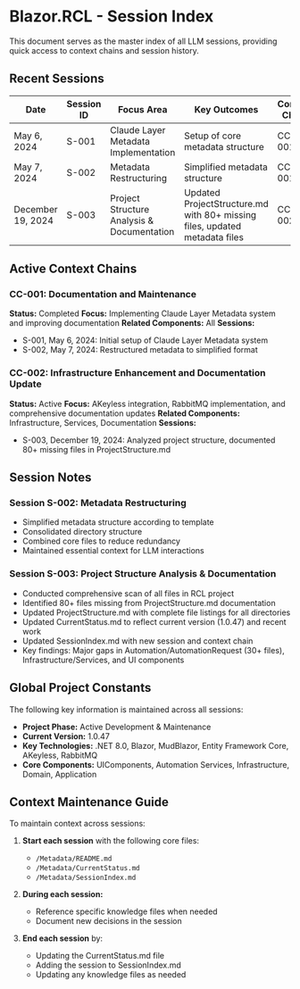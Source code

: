 # Blazor.RCL - Session Index

This document serves as the master index of all LLM sessions, providing quick access to context chains and session history.

## Recent Sessions

| **Date** | **Session ID** | **Focus Area** | **Key Outcomes** | **Context Chain** |
|----------|----------------|----------------|------------------|-------------------|
| May 6, 2024 | S-001 | Claude Layer Metadata Implementation | Setup of core metadata structure | CC-001 |
| May 7, 2024 | S-002 | Metadata Restructuring | Simplified metadata structure | CC-001 |
| December 19, 2024 | S-003 | Project Structure Analysis & Documentation | Updated ProjectStructure.md with 80+ missing files, updated metadata files | CC-002 |

## Active Context Chains

### CC-001: Documentation and Maintenance
**Status:** Completed
**Focus:** Implementing Claude Layer Metadata system and improving documentation
**Related Components:** All
**Sessions:**
- S-001, May 6, 2024: Initial setup of Claude Layer Metadata system
- S-002, May 7, 2024: Restructured metadata to simplified format

### CC-002: Infrastructure Enhancement and Documentation Update
**Status:** Active
**Focus:** AKeyless integration, RabbitMQ implementation, and comprehensive documentation updates
**Related Components:** Infrastructure, Services, Documentation
**Sessions:**
- S-003, December 19, 2024: Analyzed project structure, documented 80+ missing files in ProjectStructure.md

## Session Notes

### Session S-002: Metadata Restructuring
- Simplified metadata structure according to template
- Consolidated directory structure
- Combined core files to reduce redundancy
- Maintained essential context for LLM interactions

### Session S-003: Project Structure Analysis & Documentation
- Conducted comprehensive scan of all files in RCL project
- Identified 80+ files missing from ProjectStructure.md documentation
- Updated ProjectStructure.md with complete file listings for all directories
- Updated CurrentStatus.md to reflect current version (1.0.47) and recent work
- Updated SessionIndex.md with new session and context chain
- Key findings: Major gaps in Automation/AutomationRequest (30+ files), Infrastructure/Services, and UI components

## Global Project Constants
The following key information is maintained across all sessions:

* **Project Phase:** Active Development & Maintenance
* **Current Version:** 1.0.47
* **Key Technologies:** .NET 8.0, Blazor, MudBlazor, Entity Framework Core, AKeyless, RabbitMQ
* **Core Components:** UIComponents, Automation Services, Infrastructure, Domain, Application

## Context Maintenance Guide

To maintain context across sessions:

1. **Start each session** with the following core files:
   - `/Metadata/README.md`
   - `/Metadata/CurrentStatus.md`
   - `/Metadata/SessionIndex.md`

2. **During each session:**
   - Reference specific knowledge files when needed
   - Document new decisions in the session

3. **End each session** by:
   - Updating the CurrentStatus.md file
   - Adding the session to SessionIndex.md
   - Updating any knowledge files as needed 